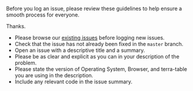 Before you log an issue, please review these guidelines to help ensure a smooth process for everyone.

Thanks.

* Please browse our [existing issues][1] before logging new issues.
* Check that the issue has not already been fixed in the `master` branch.
* Open an issue with a descriptive title and a summary.
* Please be as clear and explicit as you can in your description of the problem.
* Please state the version of Operating System, Browser, and terra-table you are using in the description.
* Include any relevant code in the issue summary.

[1]: https://github.com/cerner/terra-table/issues
